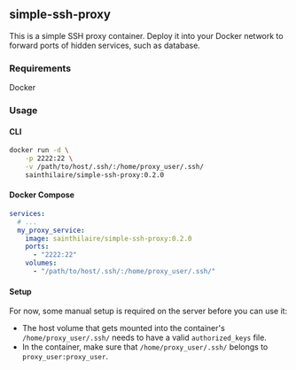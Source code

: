 ## simple-ssh-proxy

This is a simple SSH proxy container. Deploy it into your Docker network to
forward ports of hidden services, such as database.

### Requirements

Docker

### Usage

#### CLI
```bash
docker run -d \
    -p 2222:22 \
    -v /path/to/host/.ssh/:/home/proxy_user/.ssh/
    sainthilaire/simple-ssh-proxy:0.2.0
```

#### Docker Compose

```yaml
services:
  # ...
  my_proxy_service:
    image: sainthilaire/simple-ssh-proxy:0.2.0
    ports:
      - "2222:22"
    volumes:
      - "/path/to/host/.ssh/:/home/proxy_user/.ssh/"
```

#### Setup

For now, some manual setup is required on the server before you can use it:

* The host volume that gets mounted into the container's
  `/home/proxy_user/.ssh/` needs to have a valid `authorized_keys` file.
* In the container, make sure that `/home/proxy_user/.ssh/` belongs
  to `proxy_user:proxy_user`.
